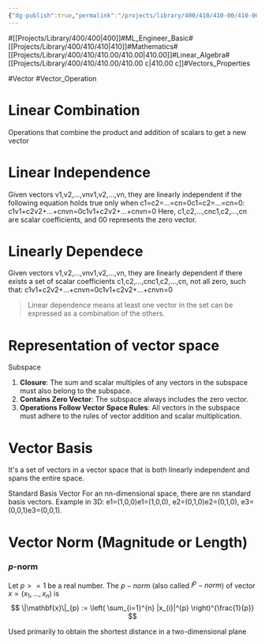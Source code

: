 ```yaml
---
{"dg-publish":true,"permalink":"/projects/library/400/410/410-00/410-00-c/","noteIcon":"0","created":"2024-01-21T17:21:24.708+09:00","updated":"2024-02-26T21:24:14.598+09:00"}
---
```


#[[Projects/Library/400/400\|400]]#ML_Engineer_Basic#[[Projects/Library/400/410/410\|410]]#Mathematics#[[Projects/Library/400/410/410.00/410.00\|410.00]]#Linear_Algebra#[[Projects/Library/400/410/410.00/410.00 c\|410.00 c]]#Vectors_Properties









#Vector #Vector_Operation 

# Linear Combination
Operations that combine the product and addition of scalars to get a new vector


# Linear Independence
Given vectors v1,v2,...,vnv1​,v2​,...,vn​, they are linearly independent if the following equation holds true only when c1=c2=...=cn=0c1​=c2​=...=cn​=0: 
c1v1+c2v2+...+cnvn=0c1​v1​+c2​v2​+...+cn​vn​=0
Here, c1,c2,...,cnc1​,c2​,...,cn​ are scalar coefficients, and 00 represents the zero vector.

# Linearly Dependece
Given vectors v1,v2,...,vnv1​,v2​,...,vn​, they are linearly dependent if there exists a set of scalar coefficients c1,c2,...,cnc1​,c2​,...,cn​, not all zero, such that:
c1v1+c2v2+...+cnvn=0c1​v1​+c2​v2​+...+cn​vn​=0
> Linear dependence means at least one vector in the set can be expressed as a combination of the others.

# Representation of vector space

Subspace
1. **Closure**: The sum and scalar multiples of any vectors in the subspace must also belong to the subspace.
2. **Contains Zero Vector**: The subspace always includes the zero vector.
3. **Operations Follow Vector Space Rules**: All vectors in the subspace must adhere to the rules of vector addition and scalar multiplication.

# Vector Basis
It's a set of vectors in a vector space that is both linearly independent and spans the entire space.

Standard Basis Vector
For an nn-dimensional space, there are nn standard basis vectors.
Example in 3D: e1=(1,0,0)e1​=(1,0,0), e2=(0,1,0)e2​=(0,1,0), e3=(0,0,1)e3​=(0,0,1).


# Vector Norm (Magnitude or Length)
### _p_-norm

Let $p >= 1$ be a real number. The $p-norm$ (also called $l^p - norm$) of vector $x = (x_1, \ldots, x_n)$ is
$$ \|\mathbf{x}\|_{p} := \left( \sum_{i=1}^{n} |x_{i}|^{p} \right)^{\frac{1}{p}} $$



Used primarily to obtain the shortest distance in a two-dimensional plane

